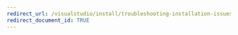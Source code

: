 ```yaml
---
redirect_url: /visualstudio/install/troubleshooting-installation-issues
redirect_document_id: TRUE
---
```

